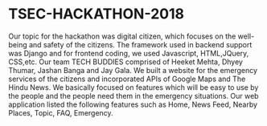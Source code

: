 # TSEC-HACKATHON-2018
Our topic for the hackathon was digital citizen, which focuses on the well-being and safety of the citizens.
The framework used in backend support was Django and for frontend coding, we used Javascript, HTML,JQuery, CSS,etc.
Our team TECH BUDDIES comprised of Heeket Mehta, Dhyey Thumar, Jashan Banga and Jay Gala.
We built a website for the emergency services of the citizens and incorporated APIs of Google Maps and The Hindu News.
We basically focused on features which will be easy to use by the people and the people need them in the emergency situations.
Our web application listed the following features such as Home, News Feed, Nearby Places, Topic, FAQ, Emergency.
